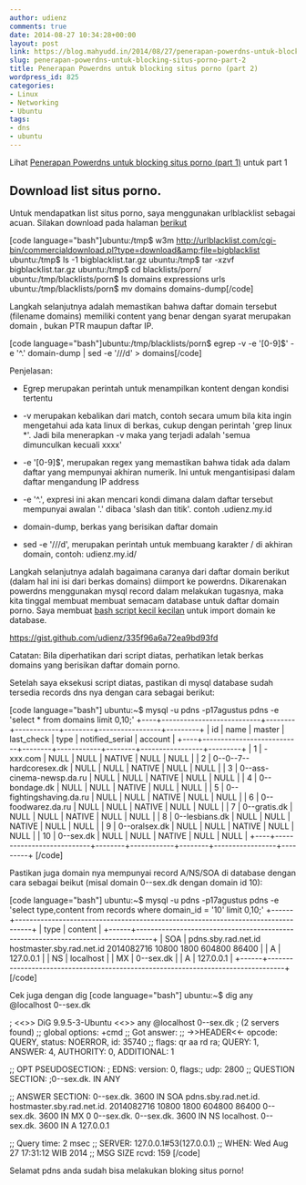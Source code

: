 ```yaml
---
author: udienz
comments: true
date: 2014-08-27 10:34:28+00:00
layout: post
link: https://blog.mahyudd.in/2014/08/27/penerapan-powerdns-untuk-blocking-situs-porno-part-2.html
slug: penerapan-powerdns-untuk-blocking-situs-porno-part-2
title: Penerapan Powerdns untuk blocking situs porno (part 2)
wordpress_id: 825
categories:
- Linux
- Networking
- Ubuntu
tags:
- dns
- ubuntu
---
```


Lihat [Penerapan Powerdns untuk blocking situs porno (part 1)](http://blog.mahyudd.in/2014/08/27/penerapan-powerdns-untuk-blocking-situs-porno-part-1.html) untuk part 1



## Download list situs porno.



Untuk mendapatkan list situs porno, saya menggunakan urlblacklist sebagai acuan. Silakan download pada halaman [berikut](http://urlblacklist.com/cgi-bin/commercialdownload.pl?type=download&file=bigblacklist)

[code language="bash"]ubuntu:/tmp$ w3m http://urlblacklist.com/cgi-bin/commercialdownload.pl?type=download&amp;file=bigblacklist
ubuntu:/tmp$ ls -1
bigblacklist.tar.gz
ubuntu:/tmp$ tar -xzvf bigblacklist.tar.gz
ubuntu:/tmp$ cd blacklists/porn/
ubuntu:/tmp/blacklists/porn$ ls
domains  expressions  urls
ubuntu:/tmp/blacklists/porn$ mv domains domains-dump[/code]

Langkah selanjutnya adalah memastikan bahwa daftar domain tersebut (filename domains) memiliki content yang benar dengan syarat merupakan domain , bukan PTR maupun daftar IP.

[code language="bash"]ubuntu:/tmp/blacklists/porn$ egrep -v -e '[0-9]$' -e '^\.' domain-dump |  sed -e '/\//d' > domains[/code]

Penjelasan:




    
  * Egrep merupakan perintah untuk menampilkan kontent dengan kondisi tertentu

    
  * -v merupakan kebalikan dari match, contoh secara umum bila kita ingin mengetahui ada kata linux di berkas, cukup dengan perintah 'grep linux *'. Jadi bila menerapkan -v maka yang terjadi adalah 'semua dimunculkan kecuali xxxx'

    
  * -e '[0-9]$', merupakan regex yang memastikan bahwa tidak ada dalam daftar yang mempunyai akhiran numerik. Ini untuk mengantisipasi dalam daftar mengandung IP address

    
  * -e '^\.', expresi ini akan mencari kondi dimana dalam daftar tersebut mempunyai awalan '\.' dibaca 'slash dan titik'. contoh \.udienz.my.id

    
  * domain-dump, berkas yang berisikan daftar domain

    
  * sed -e '/\//d', merupakan perintah untuk membuang karakter / di akhiran domain, contoh: udienz.my.id/



Langkah selanjutnya adalah bagaimana caranya dari daftar domain berikut (dalam hal ini isi dari berkas domains) diimport ke powerdns. Dikarenakan powerdns menggunakan mysql record dalam melakukan tugasnya, maka kita tinggal membuat membuat semacam database untuk daftar domain porno. Saya membuat [bash script kecil kecilan](https://gist.github.com/udienz/335f96a6a72ea9bd93fd) untuk import domain ke database.

https://gist.github.com/udienz/335f96a6a72ea9bd93fd

Catatan: Bila diperhatikan dari script diatas, perhatikan letak berkas domains yang berisikan daftar domain porno.

Setelah saya eksekusi script diatas, pastikan di mysql database sudah tersedia records dns nya dengan cara sebagai berikut:

[code language="bash"]
ubuntu:~$ mysql -u pdns -p17agustus pdns -e 'select * from domains limit 0,10;'
+----+---------------------------+--------+------------+--------+-----------------+---------+
| id | name                      | master | last_check | type   | notified_serial | account |
+----+---------------------------+--------+------------+--------+-----------------+---------+
|  1 | -xxx.com                  | NULL   |       NULL | NATIVE |            NULL | NULL    |
|  2 | 0--0--7--hardcoresex.dk   | NULL   |       NULL | NATIVE |            NULL | NULL    |
|  3 | 0--ass-cinema-newsp.da.ru | NULL   |       NULL | NATIVE |            NULL | NULL    |
|  4 | 0--bondage.dk             | NULL   |       NULL | NATIVE |            NULL | NULL    |
|  5 | 0--fightingshaving.da.ru  | NULL   |       NULL | NATIVE |            NULL | NULL    |
|  6 | 0--foodwarez.da.ru        | NULL   |       NULL | NATIVE |            NULL | NULL    |
|  7 | 0--gratis.dk              | NULL   |       NULL | NATIVE |            NULL | NULL    |
|  8 | 0--lesbians.dk            | NULL   |       NULL | NATIVE |            NULL | NULL    |
|  9 | 0--oralsex.dk             | NULL   |       NULL | NATIVE |            NULL | NULL    |
| 10 | 0--sex.dk                 | NULL   |       NULL | NATIVE |            NULL | NULL    |
+----+---------------------------+--------+------------+--------+-----------------+---------+
[/code]

Pastikan juga domain nya mempunyai record A/NS/SOA di database dengan cara sebagai beikut (misal domain 0--sex.dk dengan domain id 10):

[code language="bash"]
ubuntu:~$ mysql -u pdns -p17agustus pdns -e 'select type,content from records where domain_id = '10' limit 0,10;'
+------+----------------------------------------------------------------------------------+
| type | content                                                                          |
+------+----------------------------------------------------------------------------------+
| SOA  | pdns.sby.rad.net.id hostmaster.sby.rad.net.id 2014082716 10800 1800 604800 86400 |
| A    | 127.0.0.1                                                                        |
| NS   | localhost                                                                        |
| MX   | 0--sex.dk                                                                        |
| A    | 127.0.0.1                                                                        |
+------+----------------------------------------------------------------------------------+
[/code]

Cek juga dengan dig
[code language="bash"]
ubuntu:~$ dig any @localhost 0--sex.dk

; <<>> DiG 9.9.5-3-Ubuntu <<>> any @localhost 0--sex.dk
; (2 servers found)
;; global options: +cmd
;; Got answer:
;; ->>HEADER<<- opcode: QUERY, status: NOERROR, id: 35740
;; flags: qr aa rd ra; QUERY: 1, ANSWER: 4, AUTHORITY: 0, ADDITIONAL: 1

;; OPT PSEUDOSECTION:
; EDNS: version: 0, flags:; udp: 2800
;; QUESTION SECTION:
;0--sex.dk.			IN	ANY

;; ANSWER SECTION:
0--sex.dk.		3600	IN	SOA	pdns.sby.rad.net.id. hostmaster.sby.rad.net.id. 2014082716 10800 1800 604800 86400
0--sex.dk.		3600	IN	MX	0 0--sex.dk.
0--sex.dk.		3600	IN	NS	localhost.
0--sex.dk.		3600	IN	A	127.0.0.1

;; Query time: 2 msec
;; SERVER: 127.0.0.1#53(127.0.0.1)
;; WHEN: Wed Aug 27 17:31:12 WIB 2014
;; MSG SIZE  rcvd: 159
[/code]

Selamat pdns anda sudah bisa melakukan bloking situs porno!
